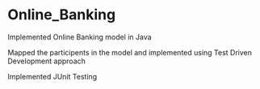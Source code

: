# Online_Banking

Implemented Online Banking model in Java

Mapped the participents in the model and implemented using Test Driven Development approach

Implemented JUnit Testing
